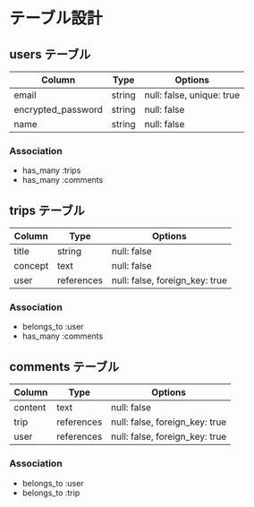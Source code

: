 # テーブル設計

## users テーブル

| Column             | Type   | Options                   |
| ------------------ | ------ | ------------------------- |
| email              | string | null: false, unique: true |
| encrypted_password | string | null: false               |
| name               | string | null: false               |

### Association

- has_many :trips
- has_many :comments

## trips テーブル

| Column     | Type       | Options                        |
| ---------- | ---------- | ------------------------------ |
| title      | string     | null: false                    |
| concept    | text       | null: false                    |
| user       | references | null: false, foreign_key: true |

### Association
- belongs_to :user
- has_many   :comments


## comments テーブル

| Column    | Type       | Options                        |
| --------- | ---------- | ------------------------------ |
| content   | text       | null: false                    |
| trip      | references | null: false, foreign_key: true |
| user      | references | null: false, foreign_key: true |

### Association
- belongs_to :user
- belongs_to :trip